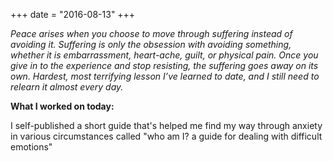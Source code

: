 +++
date = "2016-08-13"
+++

*Peace arises when you choose to move through suffering instead of avoiding it. Suffering is only the obsession with avoiding something, whether it is embarrassment, heart-ache, guilt, or physical pain. Once you give in to the experience and stop resisting, the suffering goes away on its own. Hardest, most terrifying lesson I’ve learned to date, and I still need to relearn it almost every day.*

**What I worked on today:**

I self-published a short guide that's helped me find my way through anxiety in various circumstances called "who  am  I?  a guide for dealing with  difficult emotions"